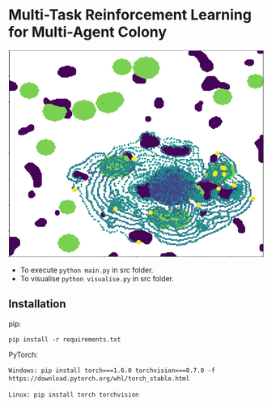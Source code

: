 # Multi-Task Reinforcement Learning for Multi-Agent Colony 



![working](/visualise_itr/working.png)


* To execute `python main.py` in src folder.
* To visualise `python visualise.py` in src folder.

## Installation

pip:

    pip install -r requirements.txt

PyTorch:


    Windows: pip install torch===1.6.0 torchvision===0.7.0 -f https://download.pytorch.org/whl/torch_stable.html

	Linux: pip install torch torchvision
